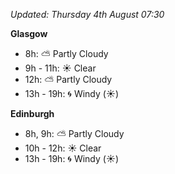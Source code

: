 *Updated: Thursday 4th August 07:30*

**Glasgow**

* 8h: :partly_sunny: Partly Cloudy
* 9h - 11h: :sunny: Clear
* 12h: :partly_sunny: Partly Cloudy
* 13h - 19h: :cyclone: Windy (:sunny:)

**Edinburgh**

* 8h, 9h: :partly_sunny: Partly Cloudy
* 10h - 12h: :sunny: Clear
* 13h - 19h: :cyclone: Windy (:sunny:)
